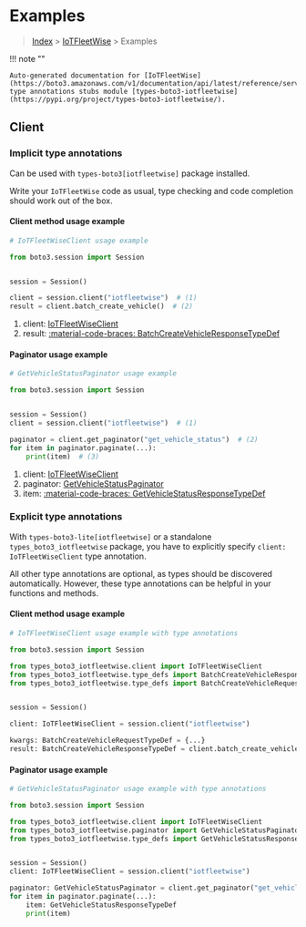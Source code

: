# Examples

> [Index](../README.md) > [IoTFleetWise](./README.md) > Examples

!!! note ""

    Auto-generated documentation for [IoTFleetWise](https://boto3.amazonaws.com/v1/documentation/api/latest/reference/services/iotfleetwise.html#iotfleetwise)
    type annotations stubs module [types-boto3-iotfleetwise](https://pypi.org/project/types-boto3-iotfleetwise/).

## Client

### Implicit type annotations

Can be used with `types-boto3[iotfleetwise]` package installed.

Write your `IoTFleetWise` code as usual,
type checking and code completion should work out of the box.


#### Client method usage example

```python
# IoTFleetWiseClient usage example

from boto3.session import Session


session = Session()

client = session.client("iotfleetwise")  # (1)
result = client.batch_create_vehicle()  # (2)
```

1. client: [IoTFleetWiseClient](./client.md)
2. result: [:material-code-braces: BatchCreateVehicleResponseTypeDef](./type_defs.md#batchcreatevehicleresponsetypedef)



#### Paginator usage example

```python
# GetVehicleStatusPaginator usage example

from boto3.session import Session


session = Session()
client = session.client("iotfleetwise")  # (1)

paginator = client.get_paginator("get_vehicle_status")  # (2)
for item in paginator.paginate(...):
    print(item)  # (3)
```

1. client: [IoTFleetWiseClient](./client.md)
2. paginator: [GetVehicleStatusPaginator](./paginators.md#getvehiclestatuspaginator)
3. item: [:material-code-braces: GetVehicleStatusResponseTypeDef](./type_defs.md#getvehiclestatusresponsetypedef)




### Explicit type annotations

With `types-boto3-lite[iotfleetwise]`
or a standalone `types_boto3_iotfleetwise` package, you have to explicitly specify `client: IoTFleetWiseClient` type annotation.

All other type annotations are optional, as types should be discovered automatically.
However, these type annotations can be helpful in your functions and methods.


#### Client method usage example

```python
# IoTFleetWiseClient usage example with type annotations

from boto3.session import Session

from types_boto3_iotfleetwise.client import IoTFleetWiseClient
from types_boto3_iotfleetwise.type_defs import BatchCreateVehicleResponseTypeDef
from types_boto3_iotfleetwise.type_defs import BatchCreateVehicleRequestTypeDef


session = Session()

client: IoTFleetWiseClient = session.client("iotfleetwise")

kwargs: BatchCreateVehicleRequestTypeDef = {...}
result: BatchCreateVehicleResponseTypeDef = client.batch_create_vehicle(**kwargs)
```



#### Paginator usage example

```python
# GetVehicleStatusPaginator usage example with type annotations

from boto3.session import Session

from types_boto3_iotfleetwise.client import IoTFleetWiseClient
from types_boto3_iotfleetwise.paginator import GetVehicleStatusPaginator
from types_boto3_iotfleetwise.type_defs import GetVehicleStatusResponseTypeDef


session = Session()
client: IoTFleetWiseClient = session.client("iotfleetwise")

paginator: GetVehicleStatusPaginator = client.get_paginator("get_vehicle_status")
for item in paginator.paginate(...):
    item: GetVehicleStatusResponseTypeDef
    print(item)
```




